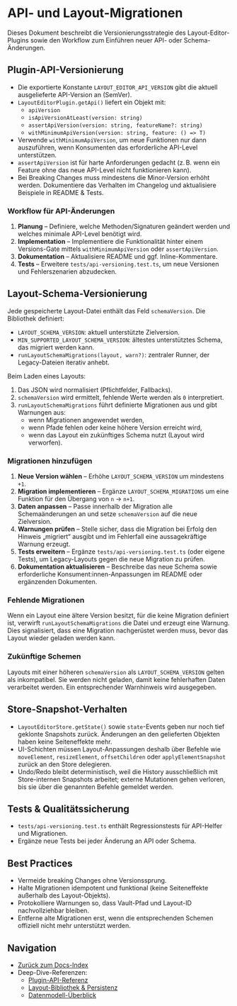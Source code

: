 # API- und Layout-Migrationen

Dieses Dokument beschreibt die Versionierungsstrategie des Layout-Editor-Plugins sowie den Workflow zum Einführen neuer API- oder Schema-Änderungen.

## Plugin-API-Versionierung

- Die exportierte Konstante `LAYOUT_EDITOR_API_VERSION` gibt die aktuell ausgelieferte API-Version an (SemVer).
- `LayoutEditorPlugin.getApi()` liefert ein Objekt mit:
  - `apiVersion`
  - `isApiVersionAtLeast(version: string)`
  - `assertApiVersion(version: string, featureName?: string)`
  - `withMinimumApiVersion(version: string, feature: () => T)`
- Verwende `withMinimumApiVersion`, um neue Funktionen nur dann auszuführen, wenn Konsumenten das erforderliche API-Level unterstützen.
- `assertApiVersion` ist für harte Anforderungen gedacht (z. B. wenn ein Feature ohne das neue API-Level nicht funktionieren kann).
- Bei Breaking Changes muss mindestens die Minor-Version erhöht werden. Dokumentiere das Verhalten im Changelog und aktualisiere Beispiele in README & Tests.

### Workflow für API-Änderungen

1. **Planung** – Definiere, welche Methoden/Signaturen geändert werden und welches minimale API-Level benötigt wird.
2. **Implementation** – Implementiere die Funktionalität hinter einem Versions-Gate mittels `withMinimumApiVersion` oder `assertApiVersion`.
3. **Dokumentation** – Aktualisiere README und ggf. Inline-Kommentare.
4. **Tests** – Erweitere `tests/api-versioning.test.ts`, um neue Versionen und Fehlerszenarien abzudecken.

## Layout-Schema-Versionierung

Jede gespeicherte Layout-Datei enthält das Feld `schemaVersion`. Die Bibliothek definiert:

- `LAYOUT_SCHEMA_VERSION`: aktuell unterstützte Zielversion.
- `MIN_SUPPORTED_LAYOUT_SCHEMA_VERSION`: ältestes unterstütztes Schema, das migriert werden kann.
- `runLayoutSchemaMigrations(layout, warn?)`: zentraler Runner, der Legacy-Dateien iterativ anhebt.

Beim Laden eines Layouts:

1. Das JSON wird normalisiert (Pflichtfelder, Fallbacks).
2. `schemaVersion` wird ermittelt, fehlende Werte werden als `0` interpretiert.
3. `runLayoutSchemaMigrations` führt definierte Migrationen aus und gibt Warnungen aus:
   - wenn Migrationen angewendet werden,
   - wenn Pfade fehlen oder keine höhere Version erreicht wird,
   - wenn das Layout ein zukünftiges Schema nutzt (Layout wird verworfen).

### Migrationen hinzufügen

1. **Neue Version wählen** – Erhöhe `LAYOUT_SCHEMA_VERSION` um mindestens `+1`.
2. **Migration implementieren** – Ergänze `LAYOUT_SCHEMA_MIGRATIONS` um eine Funktion für den Übergang von `n` → `n+1`.
3. **Daten anpassen** – Passe innerhalb der Migration alle Schemaänderungen an und setze `schemaVersion` auf die neue Zielversion.
4. **Warnungen prüfen** – Stelle sicher, dass die Migration bei Erfolg den Hinweis „migriert“ ausgibt und im Fehlerfall eine aussagekräftige Warnung erzeugt.
5. **Tests erweitern** – Ergänze `tests/api-versioning.test.ts` (oder eigene Tests), um Legacy-Layouts gegen die neue Migration zu prüfen.
6. **Dokumentation aktualisieren** – Beschreibe das neue Schema sowie erforderliche Konsument:innen-Anpassungen im README oder ergänzenden Dokumenten.

### Fehlende Migrationen

Wenn ein Layout eine ältere Version besitzt, für die keine Migration definiert ist, verwirft `runLayoutSchemaMigrations` die Datei und erzeugt eine Warnung. Dies signalisiert, dass eine Migration nachgerüstet werden muss, bevor das Layout wieder geladen werden kann.

### Zukünftige Schemen

Layouts mit einer höheren `schemaVersion` als `LAYOUT_SCHEMA_VERSION` gelten als inkompatibel. Sie werden nicht geladen, damit keine fehlerhaften Daten verarbeitet werden. Ein entsprechender Warnhinweis wird ausgegeben.

## Store-Snapshot-Verhalten

- `LayoutEditorStore.getState()` sowie `state`-Events geben nur noch tief geklonte Snapshots zurück. Änderungen an den gelieferten Objekten haben keine Seiteneffekte mehr.
- UI-Schichten müssen Layout-Anpassungen deshalb über Befehle wie `moveElement`, `resizeElement`, `offsetChildren` oder `applyElementSnapshot` zurück an den Store delegieren.
- Undo/Redo bleibt deterministisch, weil die History ausschließlich mit Store-internen Snapshots arbeitet; externe Mutationen gehen verloren, bis sie über die genannten Befehle gemeldet werden.

## Tests & Qualitätssicherung

- `tests/api-versioning.test.ts` enthält Regressionstests für API-Helfer und Migrationen.
- Ergänze neue Tests bei jeder Änderung an API oder Schema.

## Best Practices

- Vermeide breaking Changes ohne Versionssprung.
- Halte Migrationen idempotent und funktional (keine Seiteneffekte außerhalb des Layout-Objekts).
- Protokolliere Warnungen so, dass Vault-Pfad und Layout-ID nachvollziehbar bleiben.
- Entferne alte Migrationen erst, wenn die entsprechenden Schemen offiziell nicht mehr unterstützt werden.

## Navigation

- [Zurück zum Docs-Index](README.md)
- Deep-Dive-Referenzen:
  - [Plugin-API-Referenz](../layout-editor/docs/plugin-api.md)
  - [Layout-Bibliothek & Persistenz](../layout-editor/docs/layout-library.md)
  - [Datenmodell-Überblick](../layout-editor/docs/data-model-overview.md)

